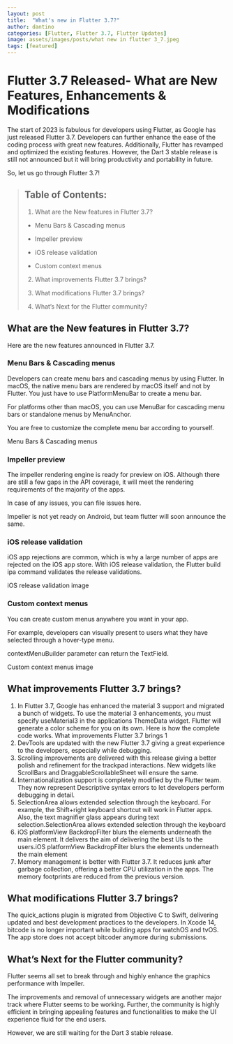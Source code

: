 ```yaml
---
layout: post
title:  "What's new in Flutter 3.7?"
author: dantino
categories: [Flutter, Flutter 3.7, Flutter Updates]
image: assets/images/posts/what new in flutter 3_7.jpeg
tags: [featured]
---
```

# Flutter 3.7 Released- What are New Features, Enhancements & Modifications

The start of 2023 is fabulous for developers using Flutter, as Google has just released Flutter 3.7. Developers can further enhance the ease of the coding process with great new features. Additionally, Flutter has revamped and optimized the existing features. However, the Dart 3 stable release is still not announced but it will bring productivity and portability in future.

So, let us go through Flutter 3.7!

>## Table of Contents:
>  	
> 1. What are the New features in Flutter 3.7?
> 
> - Menu Bars & Cascading menus
>
> - Impeller preview
> 
> - iOS release validation
> 
> -  Custom context menus
> 
> 2. What improvements Flutter 3.7 brings?
> 
> 3. What modifications Flutter 3.7 brings?
> 
> 4. What’s Next for the Flutter community?

## What are the New features in Flutter 3.7?
Here are the new features announced in Flutter 3.7.

### **Menu Bars & Cascading menus** 
Developers can create menu bars and cascading menus by using Flutter. In macOS, the native menu bars are rendered by macOS itself and not by Flutter. You just have to use PlatformMenuBar to create a menu bar.

For platforms other than macOS, you can use MenuBar for cascading menu bars or standalone menus by MenuAnchor.

You are free to customize the complete menu bar according to yourself.

Menu Bars & Cascading menus

### **Impeller preview** 
The impeller rendering engine is ready for preview on iOS. Although there are still a few gaps in the API coverage, it will meet the rendering requirements of the majority of the apps.

In case of any issues, you can file issues here.

Impeller is not yet ready on Android, but team flutter will soon announce the same.

### **iOS release validation** 
iOS app rejections are common, which is why a large number of apps are rejected on the iOS app store. With iOS release validation, the Flutter build ipa command validates the release validations.

iOS release validation image

### **Custom context menus** 
You can create custom menus anywhere you want in your app.

For example, developers can visually present to users what they have selected through a hover-type menu.

contextMenuBuilder parameter can return the TextField.

Custom context menus image

## What improvements Flutter 3.7 brings?
1. In Flutter 3.7, Google has enhanced the material 3 support and migrated a bunch of widgets. To use the material 3 enhancements, you must specify useMaterial3 in the applications ThemeData widget. Flutter will generate a color scheme for you on its own. Here is how the complete code works.
What improvements Flutter 3.7 brings 1
2. DevTools are updated with the new Flutter 3.7 giving a great experience to the developers, especially while debugging.
3. Scrolling improvements are delivered with this release giving a better polish and refinement for the trackpad interactions. New widgets like ScrollBars and DraggableScrollableSheet will ensure the same.
4. Internationalization support is completely modified by the Flutter team. They now represent Descriptive syntax errors to let developers perform debugging in detail.
5. SelectionArea allows extended selection through the keyboard. For example, the Shift+right keyboard shortcut will work in Flutter apps. Also, the text magnifier glass appears during text selection.SelectionArea allows extended selection through the keyboard
6. iOS platformView BackdropFilter blurs the elements underneath the main element. It delivers the aim of delivering the best UIs to the users.iOS platformView BackdropFilter blurs the elements underneath the main element
7. Memory management is better with Flutter 3.7. It reduces junk after garbage collection, offering a better CPU utilization in the apps. The memory footprints are reduced from the previous version.
## What modifications Flutter 3.7 brings? 
The quick_actions plugin is migrated from Objective C to Swift, delivering updated and best development practices to the developers.
In Xcode 14, bitcode is no longer important while building apps for watchOS and tvOS. The app store does not accept bitcoder anymore during submissions.
## What’s Next for the Flutter community? 
Flutter seems all set to break through and highly enhance the graphics performance with Impeller.

The improvements and removal of unnecessary widgets are another major track where Flutter seems to be working. Further, the community is highly efficient in bringing appealing features and functionalities to make the UI experience fluid for the end users.

However, we are still waiting for the Dart 3 stable release.

